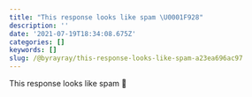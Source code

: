 ```yaml
---
title: "This response looks like spam \U0001F928"
description: ''
date: '2021-07-19T18:34:08.675Z'
categories: []
keywords: []
slug: /@byrayray/this-response-looks-like-spam-a23ea696ac97
---
```


This response looks like spam 🤨